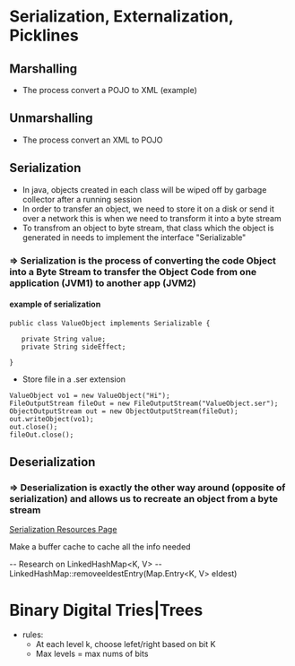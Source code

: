 # Serialization, Externalization, Picklines


## Marshalling
  - The process convert a POJO to XML (example)

## Unmarshalling
  - The process convert an XML to POJO


## Serialization 
  - In java, objects created in each class will be wiped off by garbage collector after a running session
  - In order to transfer an object, we need to store it on a disk or send it over a network this is when we need to transform it into a byte stream
  - To transfrom an object to byte stream, that class which the object is generated in needs to implement the interface "Serializable" 
### => Serialization is the process of converting the code Object into a Byte Stream to transfer the Object Code from one application (JVM1) to another app (JVM2)

#### example of serialization

```
public class ValueObject implements Serializable {

   private String value;
   private String sideEffect;

}
```

   - Store file in a .ser extension
```
ValueObject vo1 = new ValueObject("Hi");
FileOutputStream fileOut = new FileOutputStream("ValueObject.ser");
ObjectOutputStream out = new ObjectOutputStream(fileOut);
out.writeObject(vo1);
out.close();
fileOut.close();
```


## Deserialization
### => Deserialization is exactly the other way around (opposite of serialization) and allows us to recreate an object from a byte stream






[Serialization Resources Page](https://www.tutorialspoint.com/java/java_serialization.htm)

Make a buffer cache to cache all the info needed 

-- Research on LinkedHashMap<K, V>
-- LinkedHashMap::removeeldestEntry(Map.Entry<K, V> eldest)



# Binary Digital Tries|Trees
- rules:
  - At each level k, choose lefet/right based on bit K
  - Max levels = max nums of bits

















